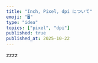 ```yaml
---
title: "Inch, Pixel, dpi について"
emoji: "🖥️"
type: "idea"
topics: ["pixel", "dpi"]
published: true
published_at: 2025-10-22
---
```


zzzz
